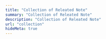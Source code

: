 ```yaml
---
title: "Collection of Releated Note"
summary: "Collection of Releated Note"
description: "Collection of Releated Note"
url: "collection"
hideMeta: true
---
```

